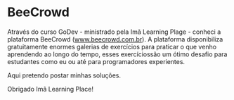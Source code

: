 # BeeCrowd
Através do curso GoDev - ministrado pela Imã Learning Plage - conheci a plataforma BeeCrowd (www.beecrowd.com.br).
A plataforma disponibiliza gratuitamente enormes galerias de exercícios para praticar o que venho aprendendo ao longo do tempo, esses exercíciossão um ótimo desafio para estudantes como eu ou até para programadores experientes.

Aqui pretendo postar minhas soluções.

Obrigado Imã Learning Place!
